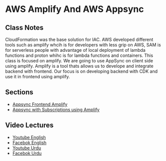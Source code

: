 # AWS Amplify And AWS Appsync

## Class Notes

CloudFormation was the base solution for IAC. AWS developed different tools such as amplify whcih is for developers with less grip on AWS, SAM is for serverless people with advantage of local deployment of lambda functions and proton whihc is for lambda functions and containers. This class is focused on amplify. We are going to use AppSync on client side using amplify.
Amplify is a tool thats allows us to develope and integrate backend with frontend. Our focus is on developing backend with CDK and use it in frontend using amplify.

## Sections

- [Appsync Frontend Amplify](./step06_appsync_frontend_amplify)
- [Appsync with Subscriptions using Amplify](./step07_appsync_with_subscriptions_using_amplify)

## Video Lectures

- [Youtube English](https://www.youtube.com/watch?v=6hBaplgwE8s)
- [Facebok English](https://www.facebook.com/zeeshanhanif/videos/10225312535665272)
- [Youtube Urdu](https://www.youtube.com/watch?v=paHnI88zXSQ)
- [Facebok Urdu](https://www.facebook.com/zeeshanhanif/videos/10225319812407186)
